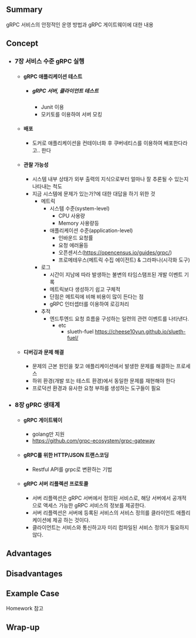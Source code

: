 ## Summary
gRPC 서비스의 안정적인 운영 방법과 gRPC 게이트웨이에 대한 내용

## Concept
- ### 7장 서비스 수준 gRPC 실행
    - #### gRPC 애플리케이션 테스트
        - ##### gRPC 서버, 클라이언트 테스트
            - Junit 이용
            - 모키토를 이용하여 서버 모킹
    - #### 배포
      - 도커로 애플리케이션을 컨테이너화 후 쿠버네티스를 이용하여 배포한다라고.. 한다

    - #### 관찰 가능성
      - 시스템 내부 상태가 외부 출력의 지식으로부터 얼마나 잘 추론될 수 있는지 나타내는 척도
      - 지금 시스템에 문제가 있는가?에 대한 대답을 하기 위한 것
        - 메트릭
            - 시스템 수준(system-level)
                - CPU 사용량
                - Memory 사용량등
            - 애플리케이션 수준(application-level)
                - 인바운드 요청률
                - 요청 에러율등
                - 오픈센서스(https://opencensus.io/guides/grpc/)
                - 프로메테우스(메트릭 수집 에이전트) & 그라파나(시각화 도구)
        - 로그
          - 시간이 지남에 따라 발생하는 불변의 타임스탬프된 개발 이벤트 기록
          - 메트릭보다 생성하기 쉽고 구체적
          - 단점은 메트릭에 비해 비용이 많이 든다는 점
          - gRPC 인터셉터를 이용하여 로깅처리
        - 추적
          - 엔드투엔드 요청 흐름을 구성하는 일련의 관련 이벤트를 나타낸다.
            - etc
                - slueth-fuel https://cheese10yun.github.io/slueth-fuel/

    - #### 디버깅과 문제 해결
      - 문제의 근본 원인을 찾고 애플리케이션에서 발생한 문제를 해결하는 프로세스    
      - 하위 환경(개발 또는 테스트 환경)에서 동일한 문제를 재현해야 한다   
      - 프로덕션 환경과 유사한 요청 부하를 생성하는 도구들이 필요

- ### 8장 gPRC 생태계
    - #### gRPC 게이트웨이
      - golang만 지원   
      - https://github.com/grpc-ecosystem/grpc-gateway 
    - #### gRPC를 위한 HTTP/JSON 트랜스코딩   
      - Restful API를 grpc로 변환하는 기법
  
    - #### gRPC 서버 리플렉션 프로토콜
      - 서버 리플렉션은 gRPC 서버에서 정의된 서비스로, 해당 서버에서 공개적으로 액세스 가능한 gRPC 서비스의 정보를 제공한다.   
      - 서버 리플렉션은 서버에 등록된 서비스의 서비스 정의를 클라이언트 애플리케이션에 제공 하는 것이다.   
      - 클라이언트는 서비스와 통신하고자 미리 컴파일된 서비스 정의가 필요하지 않다.   

## Advantages

## Disadvantages

## Example Case
Homework 참고

## Wrap-up
